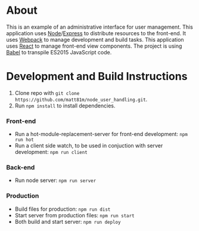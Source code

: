 # About

This is an example of an administrative interface for user management. This application uses [Node](https://nodejs.org/en/)/[Express](http://expressjs.com/en/index.html) to distribute resources to the front-end. It uses [Webpack](https://webpack.github.io/) to manage development and build tasks. This application uses [React](https://facebook.github.io/react/docs/glossary.html) to manage front-end view components. The project is using [Babel](https://babeljs.io/) to transpile ES2015 JavaScript code.

# Development and Build Instructions
1. Clone repo with `git clone https://github.com/matt81m/node_user_handling.git`.
2. Run `npm install` to install dependencies.

### Front-end
* Run a hot-module-replacement-server for front-end development: `npm run hot`
* Run a client side watch, to be used in conjuction with server development: `npm run client`

### Back-end
* Run node server: `npm run server`

### Production
* Build files for production: `npm run dist`
* Start server from production files: `npm run start`
* Both build and start server: `npm run deploy`